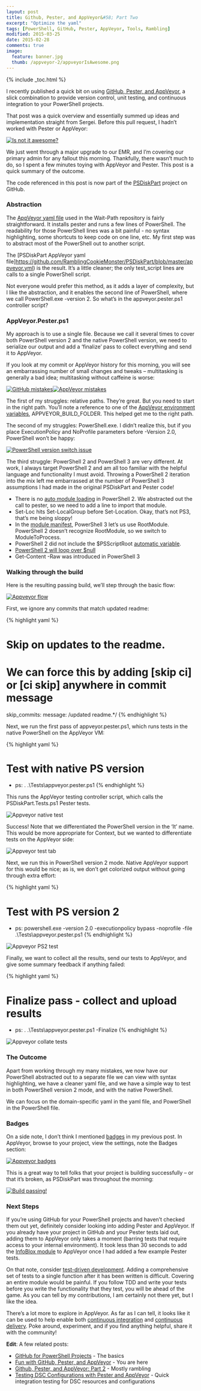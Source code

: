 ```yaml
---
layout: post
title: Github, Pester, and AppVeyor&#58; Part Two
excerpt: "Optimize the yaml"
tags: [PowerShell, GitHub, Pester, AppVeyor, Tools, Rambling]
modified: 2015-03-25
date: 2015-02-28
comments: true
image:
  feature: banner.jpg
  thumb: /appveyor-2/appveyorIsAwesome.png
---
```

{% include _toc.html %}

I recently published a quick bit on using [GitHub, Pester, and AppVeyor](http://ramblingcookiemonster.github.io/GitHub-Pester-AppVeyor/), a slick combination to provide version control, unit testing, and continuous integration to your PowerShell projects.

That post was a quick overview and essentially summed up ideas and implementation straight from Sergei. Before this pull request, I hadn’t worked with Pester or AppVeyor:

[![Is not it awesome?](/images/appveyor-2/suggestion_thumb.png)](/images/appveyor-2/suggestion.png)

We just went through a major upgrade to our EMR, and I’m covering our primary admin for any fallout this morning. Thankfully, there wasn’t much to do, so I spent a few minutes toying with AppVeyor and Pester. This post is a quick summary of the outcome.

The code referenced in this post is now part of the [PSDiskPart](https://github.com/RamblingCookieMonster/PSDiskPart/) project on GitHub.

### Abstraction

The [AppVeyor yaml file](https://github.com/RamblingCookieMonster/Wait-Path/blob/master/appveyor.yml) used in the Wait-Path repository is fairly straightforward. It installs pester and runs a few lines of PowerShell. The readability for those PowerShell lines was a bit painful - no syntax highlighting, some shortcuts to keep code on one line, etc. My first step was to abstract most of the PowerShell out to another script.

The [PSDiskPart AppVeyor yaml file]https://github.com/RamblingCookieMonster/PSDiskPart/blob/master/appveyor.yml) is the result. It’s a little cleaner; the only test_script lines are calls to a single PowerShell script.

Not everyone would prefer this method, as it adds a layer of complexity, but I like the abstraction, and it enables the second line of PowerShell, where we call PowerShell.exe -version 2. So what’s in the appveyor.pester.ps1 controller script?

### AppVeyor.Pester.ps1

My approach is to use a single file. Because we call it several times to cover both PowerShell version 2 and the native PowerShell version, we need to serialize our output and add a ‘finalize’ pass to collect everything and send it to AppVeyor.

If you look at my commit or AppVeyor history for this morning, you will see an embarrassing number of small changes and tweaks – multitasking is generally a bad idea; multitasking without caffeine is worse:

[![GitHub mistakes](/images/appveyor-2/mistakesleft.thumb.png)](/images/appveyor-2/mistakesleft.png)[![AppVeyor mistakes](/images/appveyor-2/mistakesright.thumb.png)](/images/appveyor-2/mistakesright.png)

The first of my struggles: relative paths. They’re great. But you need to start in the right path. You’ll note a reference to one of the [AppVeyor environment variables](http://www.appveyor.com/docs/environment-variables), APPVEYOR_BUILD_FOLDER. This helped get me to the right path.

The second of my struggles: PowerShell.exe. I didn’t realize this, but if you place ExecutionPolicy and NoProfile parameters before -Version 2.0, PowerShell won’t be happy:

[![PowerShell version switch issue](/images/appveyor-2/powershellexe.thumb.png)](/images/appveyor-2/powershellexe.png)

The third struggle: PowerShell 2 and PowerShell 3 are very different. At work, I always target PowerShell 2 and am all too familiar with the helpful language and functionality I must avoid. Throwing a PowerShell 2 iteration into the mix left me embarrassed at the number of PowerShell 3 assumptions I had made in the original PSDiskPart and Pester code!

* There is no [auto module loading](https://technet.microsoft.com/en-us/library/hh847804.aspx) in PowerShell 2. We abstracted out the call to pester, so we need to add a line to import that module.
* Set-Loc<tab> hits Set-LocalGroup before Set-Location. Okay, that’s not PS3, that’s me being sloppy!
* In the [module manifest](https://msdn.microsoft.com/en-us/library/dd878297%28v=vs.85%29.aspx), PowerShell 3 let’s us use RootModule. PowerShell 2 doesn’t recognize RootModule, so we switch to ModuleToProcess.
* PowerShell 2 did not include the $PSScriptRoot [automatic variable](https://technet.microsoft.com/en-us/library/hh847768.aspx).
* [PowerShell 2 will loop over $null](https://connect.microsoft.com/PowerShell/feedback/details/281908/foreach-should-not-execute-the-loop-body-for-a-scalar-value-of-null)
* Get-Content -Raw was introduced in PowerShell 3

### Walking through the build

Here is the resulting passing build, we’ll step through the basic flow:

[![Appveyor flow](/images/appveyor-2/buildworkflow.thumb.png)](/images/appveyor-2/buildworkflow.png)

First, we ignore any commits that match updated readme:

{% highlight yaml %}
# Skip on updates to the readme.
# We can force this by adding [skip ci] or [ci skip] anywhere in commit message 
skip_commits:
  message: /updated readme.*/
{% endhighlight %}

Next, we run the first pass of appveyor.pester.ps1, which runs tests in the native PowerShell on the AppVeyor VM:

{% highlight yaml %}
# Test with native PS version
  - ps: . .\Tests\appveyor.pester.ps1
{% endhighlight %}

This runs the AppVeyor testing controller script, which calls the PSDiskPart.Tests.ps1 Pester tests.

![Appveyor native test](/images/appveyor-2/nativetest.png)

Success! Note that we differentiated the PowerShell version in the ‘It’ name. This would be more appropriate for Context, but we wanted to differentiate tests on the AppVeyor side:

![Appveyor test tab](/images/appveyor-2/testitems.png)

Next, we run this in PowerShell version 2 mode. Native AppVeyor support for this would be nice; as is, we don’t get colorized output without going through extra effort:

{% highlight yaml %}
# Test with PS version 2
  - ps: powershell.exe -version 2.0 -executionpolicy bypass -noprofile -file .\Tests\appveyor.pester.ps1
{% endhighlight %}

![Appveyor PS2 test](/images/appveyor-2/ps2test.png)

Finally, we want to collect all the results, send our tests to AppVeyor, and give some summary feedback if anything failed:

{% highlight yaml %}
# Finalize pass - collect and upload results
  - ps: . .\Tests\appveyor.pester.ps1 -Finalize
{% endhighlight %}

![Appveyor collate tests](/images/appveyor-2/collatetests.png)

### The Outcome

Apart from working through my many mistakes, we now have our PowerShell abstracted out to a separate file we can view with syntax highlighting, we have a cleaner yaml file, and we have a simple way to test in both PowerShell version 2 mode, and with the native PowerShell.

We can focus on the domain-specific yaml in the yaml file, and PowerShell in the PowerShell file.

### Badges

On a side note, I don’t think I mentioned [badges](http://www.appveyor.com/docs/status-badges) in my previous post. In AppVeyor, browse to your project, view the settings, note the Badges section:

[![Appveyor badges](/images/appveyor-2/badges.thumb.png)](/images/appveyor-2/badges.png)


This is a great way to tell folks that your project is building successfully – or that it’s broken, as PSDiskPart was throughout the morning:

[![Build passing!](/images/appveyor-2/buildpassing.thumb.png)](/images/appveyor-2/buildpassing.png)

### Next Steps

If you’re using GitHub for your PowerShell projects and haven’t checked them out yet, definitely consider looking into adding Pester and AppVeyor. If you already have your project in GitHub and your Pester tests laid out, adding them to AppVeyor only takes a moment (barring tests that require access to your internal environment). It took less than 30 seconds to add the [InfoBlox module](https://github.com/RamblingCookieMonster/Infoblox) to AppVeyor once I had added a few example Pester tests.

On that note, consider [test-driven development](http://en.wikipedia.org/wiki/Test-driven_development). Adding a comprehensive set of tests to a single function after it has been written is difficult. Covering an entire module would be painful. If you follow TDD and write your tests before you write the functionality that they test, you will be ahead of the game. As you can tell by my contributions, I am certainly not there yet, but I like the idea.

There’s a lot more to explore in AppVeyor. As far as I can tell, it looks like it can be used to help enable both [continuous integration](http://www.appveyor.com/docs/build-configuration) and [continuous delivery](http://www.appveyor.com/docs/deployment). Poke around, experiment, and if you find anything helpful, share it with the community!

**Edit**:  A few related posts:

* [GitHub for PowerShell Projects](http://ramblingcookiemonster.github.io/GitHub-For-PowerShell-Projects/) - The basics
* [Fun with GitHub, Pester, and AppVeyor](http://ramblingcookiemonster.github.io/GitHub-Pester-AppVeyor/) - You are here
* [Github, Pester, and AppVeyor: Part 2](http://ramblingcookiemonster.github.io/Github-Pester-AppVeyor-Part-2/) - Mostly rambling
* [Testing DSC Configurations with Pester and AppVeyor](http://ramblingcookiemonster.github.io/Testing-DSC-with-Pester-and-AppVeyor/) - Quick integration testing for DSC resources and configurations